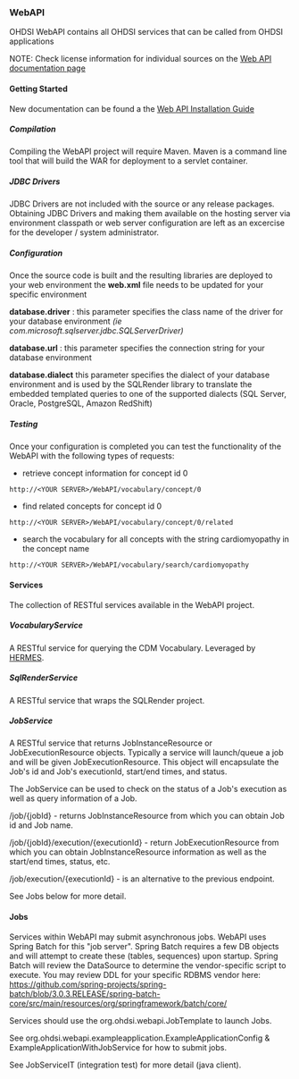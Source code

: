 ### WebAPI
OHDSI WebAPI contains all OHDSI services that can be called from OHDSI applications

NOTE: Check license information for individual sources on the [Web API documentation page](http://www.ohdsi.org/web/wiki/doku.php?id=documentation:software:webapi)

#### Getting Started

New documentation can be found a the [Web API Installation Guide](http://www.ohdsi.org/web/wiki/doku.php?id=documentation:software:webapi:webapi_installation_guide)

##### Compilation
Compiling the WebAPI project will require Maven.  Maven is a command line tool that will build the WAR for deployment to a servlet container.

##### JDBC Drivers
JDBC Drivers are not included with the source or any release packages.  Obtaining JDBC Drivers and making them available on the hosting server via environment classpath or web server configuration are left as an excercise for the developer / system administrator.  

##### Configuration
Once the source code is built and the resulting libraries are deployed to your web environment the **web.xml** file needs to be updated for your specific environment

**database.driver** : this parameter specifies the class name of the driver for your database environment *(ie com.microsoft.sqlserver.jdbc.SQLServerDriver)*

**database.url** : this parameter specifies the connection string for your database environment

**database.dialect** this parameter specifies the dialect of your database environment and is used by the SQLRender library to translate the embedded templated queries to one of the supported dialects (SQL Server, Oracle, PostgreSQL, Amazon RedShift)

##### Testing
Once your configuration is completed you can test the functionality of the WebAPI with the following types of requests:

* retrieve concept information for concept id 0
```
http://<YOUR SERVER>/WebAPI/vocabulary/concept/0
```
* find related concepts for concept id 0
```
http://<YOUR SERVER>/WebAPI/vocabulary/concept/0/related
```
* search the vocabulary for all concepts with the string cardiomyopathy in the concept name
```
http://<YOUR SERVER>/WebAPI/vocabulary/search/cardiomyopathy
```

#### Services
The collection of RESTful services available in the WebAPI project.

##### VocabularyService
A RESTful service for querying the CDM Vocabulary.  Leveraged by [HERMES](https://github.com/OHDSI/Hermes).

##### SqlRenderService
A RESTful service that wraps the SQLRender project.

##### JobService
A RESTful service that returns JobInstanceResource or JobExecutionResource objects.  Typically a service will launch/queue a job and will be given JobExecutionResource.  This object will encapsulate the Job's id and Job's executionId, start/end times, and status.

The JobService can be used to check on the status of a Job's execution as well as query information of a Job.

/job/{jobId} - returns JobInstanceResource from which you can obtain Job id and Job name.

/job/{jobId}/execution/{executionId} - return JobExecutionResource from which you can obtain JobInstanceResource information as well as the start/end times, status, etc.

/job/execution/{executionId} - is an alternative to the previous endpoint.

See Jobs below for more detail.

#### Jobs
Services within WebAPI may submit asynchronous jobs.  WebAPI uses Spring Batch for this "job server".  Spring Batch requires a few DB objects and will attempt to create these (tables, sequences) upon startup.  Spring Batch will review the DataSource to determine the vendor-specific script to execute.
You may review DDL for your specific RDBMS vendor here: https://github.com/spring-projects/spring-batch/blob/3.0.3.RELEASE/spring-batch-core/src/main/resources/org/springframework/batch/core/ 

Services should use the org.ohdsi.webapi.JobTemplate to launch Jobs.  

See org.ohdsi.webapi.exampleapplication.ExampleApplicationConfig & ExampleApplicationWithJobService for how to submit jobs.

See JobServiceIT (integration test) for more detail (java client).

